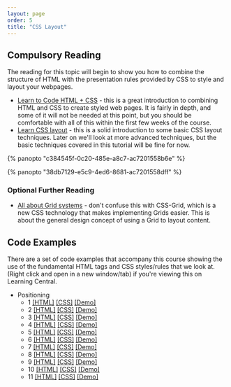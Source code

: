```yaml
---
layout: page
order: 5
title: "CSS Layout"
---
```


## Compulsory Reading

The reading for this topic will begin to show you how to combine the structure of HTML with the presentation rules provided by CSS to style and layout your webpages.

-   [Learn to Code HTML + CSS](https://learn.shayhowe.com/html-css/) - this is a great introduction to combining HTML and CSS to create styled web pages. It is fairly in depth, and some of it will not be needed at this point, but you should be comfortable with all of this within the first few weeks of the course.
-   [Learn CSS layout](http://learnlayout.com/) - this is a solid introduction to some basic CSS layout techniques. Later on we'll look at more advanced techniques, but the basic techniques covered in this tutorial will be fine for now.

{% panopto "c384545f-0c20-485e-a8c7-ac7201558b6e" %}

{% panopto "38db7129-e5c9-4ed6-8681-ac7201558dff" %}

### Optional Further Reading

-   [All about Grid systems](https://webdesign.tutsplus.com/articles/all-about-grid-systems--webdesign-14471) - don't confuse this with CSS-Grid, which is a new CSS technology that makes implementing Grids easier. This is about the general design concept of using a Grid to layout content.

## Code Examples

There are a set of code examples that accompany this course showing the use of the fundamental HTML tags and CSS styles/rules that we look at. (Right click and open in a new window/tab) if you're viewing this on Learning Central.

-   Positioning
    -   1 [[HTML]](https://github.com/martinjc/introduction-to-html-and-css/blob/master/src/examples/position/1/index.html) [[CSS]](https://github.com/martinjc/introduction-to-html-and-css/blob/master/src/examples/position/1/css/style.css) [[Demo]](https://martinjc.github.io/introduction-to-html-and-css/examples/position/1/)
    -   2 [[HTML]](https://github.com/martinjc/introduction-to-html-and-css/blob/master/src/examples/position/2/index.html) [[CSS]](https://github.com/martinjc/introduction-to-html-and-css/blob/master/src/examples/position/2/css/style.css) [[Demo]](https://martinjc.github.io/introduction-to-html-and-css/examples/position/2/)
    -   3 [[HTML]](https://github.com/martinjc/introduction-to-html-and-css/blob/master/src/examples/position/3/index.html) [[CSS]](https://github.com/martinjc/introduction-to-html-and-css/blob/master/src/examples/position/3/css/style.css) [[Demo]](https://martinjc.github.io/introduction-to-html-and-css/examples/position/3/)
    -   4 [[HTML]](https://github.com/martinjc/introduction-to-html-and-css/blob/master/src/examples/position/4/index.html) [[CSS]](https://github.com/martinjc/introduction-to-html-and-css/blob/master/src/examples/position/4/css/style.css) [[Demo]](https://martinjc.github.io/introduction-to-html-and-css/examples/position/4/)
    -   5 [[HTML]](https://github.com/martinjc/introduction-to-html-and-css/blob/master/src/examples/position/5/index.html) [[CSS]](https://github.com/martinjc/introduction-to-html-and-css/blob/master/src/examples/position/5/css/style.css) [[Demo]](https://martinjc.github.io/introduction-to-html-and-css/examples/position/5/)
    -   6 [[HTML]](https://github.com/martinjc/introduction-to-html-and-css/blob/master/src/examples/position/6/index.html) [[CSS]](https://github.com/martinjc/introduction-to-html-and-css/blob/master/src/examples/position/6/css/style.css) [[Demo]](https://martinjc.github.io/introduction-to-html-and-css/examples/position/6/)
    -   7 [[HTML]](https://github.com/martinjc/introduction-to-html-and-css/blob/master/src/examples/position/7/index.html) [[CSS]](https://github.com/martinjc/introduction-to-html-and-css/blob/master/src/examples/position/7/css/style.css) [[Demo]](https://martinjc.github.io/introduction-to-html-and-css/examples/position/7/)
    -   8 [[HTML]](https://github.com/martinjc/introduction-to-html-and-css/blob/master/src/examples/position/8/index.html) [[CSS]](https://github.com/martinjc/introduction-to-html-and-css/blob/master/src/examples/position/8/css/style.css) [[Demo]](https://martinjc.github.io/introduction-to-html-and-css/examples/position/8/)
    -   9 [[HTML]](https://github.com/martinjc/introduction-to-html-and-css/blob/master/src/examples/position/9/index.html) [[CSS]](https://github.com/martinjc/introduction-to-html-and-css/blob/master/src/examples/position/9/css/style.css) [[Demo]](https://martinjc.github.io/introduction-to-html-and-css/examples/position/9/)
    -   10 [[HTML]](https://github.com/martinjc/introduction-to-html-and-css/blob/master/src/examples/position/10/index.html) [[CSS]](https://github.com/martinjc/introduction-to-html-and-css/blob/master/src/examples/position/10/css/style.css) [[Demo]](https://martinjc.github.io/introduction-to-html-and-css/examples/position/10/)
    -   11 [[HTML]](https://github.com/martinjc/introduction-to-html-and-css/blob/master/src/examples/position/11/index.html) [[CSS]](https://github.com/martinjc/introduction-to-html-and-css/blob/master/src/examples/position/11/css/style.css) [[Demo]](https://martinjc.github.io/introduction-to-html-and-css/examples/position/11/)

